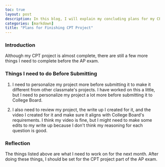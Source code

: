 ```yaml
---
toc: true
layout: post
description: In this blog, I will explain my concluding plans for my CPT project.
categories: [markdown]
title: "Plans for Finishing CPT Project"
---
```


### Introduction

Although my CPT project is almost complete, there are still a few more things I need to complete before the AP exam.

### Things I need to do Before Submitting

1. I need to personalize my project more before submitting it to make it different from other classmate's projects. I have worked on this a little, but I need to personalize my project a lot more before submitting it to College Board.

2. I also need to review my project, the write up I created for it, and the video I created for it and make sure it aligns with College Board's requirements. I think my video is fine, but I might need to make some edits to my write up because I don't think my reasoning for each question is good.

### Reflection

The things listed above are what I need to work on for the next month. After doing these things, I should be set for the CPT project part of the AP exam.